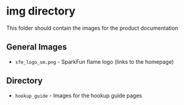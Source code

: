 img directory
====================
This folder should contain the images for the product documentation

## General Images
* `sfe_logo_sm.png` - SparkFun flame logo (links to the homepage)

## Directory
* `hookup_guide` - Images for the hookup guide pages
